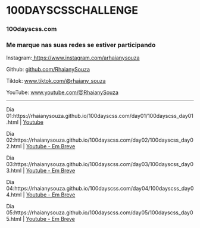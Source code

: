 <h1>100DAYSCSSCHALLENGE</h1>
<h3>100dayscss.com</h3>

<h3>Me marque nas suas redes se estiver participando</h3>
<p>Instagram:<a href='https://www.instagram.com/arhaianysouza'> https://www.instagram.com/arhaianysouza</a></p>
<p>Github: <a href='https://github.com/RhaianySouza'>github.com/RhaianySouza</a></p>
<p>Tiktok: <a href='https://www.tiktok.com/@rhaiany_souza'>www.tiktok.com/@rhaiany_souza</a></p>
<p>YouTube: <a href='www.youtube.com/@RhaianySouza'>www.youtube.com/@RhaianySouza</a></p>
<hr/>
<p>Dia 01:https://rhaianysouza.github.io/100dayscss.com/day01/100dayscss_day01.html | <a href='https://www.youtube.com/watch?v=okJQ8a8C-TA'>Youtube</a></p>
<p>Dia 02:https://rhaianysouza.github.io/100dayscss.com/day02/100dayscss_day02.html | <a href='www.youtube.com/@RhaianySouza'>Youtube - Em Breve</a></p>
<p>Dia 03:https://rhaianysouza.github.io/100dayscss.com/day03/100dayscss_day03.html | <a href='www.youtube.com/@RhaianySouza'>Youtube - Em Breve</a></p>
<p>Dia 04:https://rhaianysouza.github.io/100dayscss.com/day04/100dayscss_day04.html | <a href='www.youtube.com/@RhaianySouza'>Youtube - Em Breve</a></p>
<p>Dia 05:https://rhaianysouza.github.io/100dayscss.com/day05/100dayscss_day05.html | <a href='www.youtube.com/@RhaianySouza'>Youtube - Em Breve</a></p>
